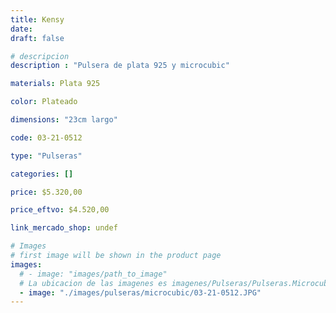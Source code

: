 ```yaml
---
title: Kensy
date: 
draft: false

# descripcion
description : "Pulsera de plata 925 y microcubic"

materials: Plata 925

color: Plateado

dimensions: "23cm largo"

code: 03-21-0512

type: "Pulseras"

categories: []

price: $5.320,00

price_eftvo: $4.520,00

link_mercado_shop: undef

# Images
# first image will be shown in the product page
images:
  # - image: "images/path_to_image"
  # La ubicacion de las imagenes es imagenes/Pulseras/Pulseras.Microcubic/03-21-0512-kensy
  - image: "./images/pulseras/microcubic/03-21-0512.JPG"
---
```

